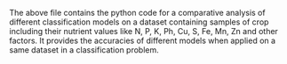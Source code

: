 The above file contains the python code for a comparative analysis of different classification models on a dataset containing samples of crop including their nutrient values like N, P, K, Ph, Cu, S, Fe, Mn, Zn and other factors.
It provides the accuracies of different models when applied on a same dataset in a classification problem.
